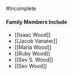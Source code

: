 #Incomplete 

#### Family Members Include
- [[Isaac Wood]]
- [[Jacob Vanater]]
- [[Maria Wood]]
- [[Ruby Wood]]
- [[Sev S. Wood]]
- [[Sev Wood]]

